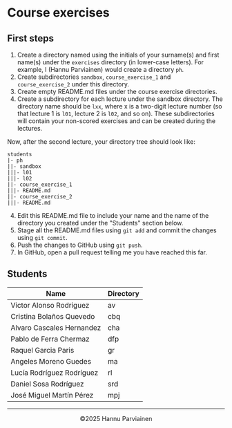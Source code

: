 # Course exercises

## First steps

1. Create a directory named using the initials of your surname(s) and first name(s) under the `exercises` directory (in lower-case letters). 
   For example, I (Hannu Parviainen) would create a directory `ph`.
3. Create subdirectories `sandbox`, `course_exercise_1` and `course_exercise_2` under this directory.
4. Create empty README.md files under the course exercise directories.
5. Create a subdirectory for each lecture under the sandbox directory. The directory name should be `lxx`, where x is a two-digit lecture 
   number (so that lecture 1 is `l01`, lecture 2 is `l02`, and so on). These subdirectories will contain your non-scored exercises and can 
   be created during the lectures.
  
Now, after the second lecture, your directory tree should look like:
  
    students
    |- ph
    ||- sandbox
    |||- l01
    |||- l02
    ||- course_exercise_1
    |||- README.md
    ||- course_exercise_2
    |||- README.md

4. Edit this README.md file to include your name and the name of the directory you created under the "Students" section below.
5. Stage all the README.md files using `git add` and commit the changes using `git commit`.
6. Push the changes to GitHub using `git push`.
7. In GitHub, open a pull request telling me you have reached this far.

## Students

| Name | Directory |
|--|--|
| Victor Alonso Rodriguez | av |
| Cristina Bolaños Quevedo | cbq |
| Alvaro Cascales Hernandez | cha |
| Pablo de Ferra Chermaz | dfp |
| Raquel Garcia Paris | gr |
| Angeles Moreno Guedes | ma |
| Lucía Rodríguez Rodríguez | rl |
| Daniel Sosa Rodríguez | srd |
| José Miguel Martín Pérez | mpj |

---
<p align="center">
&copy;2025 Hannu Parviainen
</p>